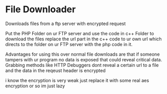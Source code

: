 # File Downloader
 Downloads files from a ftp server with encrypted request
 
 Put the PHP Folder on ur FTP server
 and use the code in c++ Folder to download the files
 replace the url part in the c++ code to ur own url which directs to the folder on ur FTP server with the php code in it.
 
 Advantages for using this over normal file downloads are that if someone tampers with ur program no data is exposed that could reveal critical data.
 Grabbing methods like HTTP Debuggers dont reveal a certain url to a file and the data in the reqeust header is encrypted
 
 i know the encryption is very weak just replace it with some real aes encryption or so im just lazy
 
